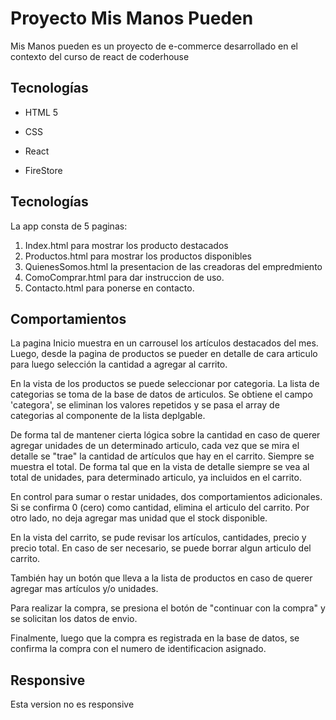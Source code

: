 # Proyecto Mis Manos Pueden

Mis Manos pueden es un proyecto de e-commerce desarrollado en el contexto del curso de react de coderhouse



## Tecnologías

- HTML 5

- CSS

- React

- FireStore

  

## Tecnologías

La app consta de 5 paginas:

1. Index.html para mostrar los producto destacados
2. Productos.html para mostrar los productos disponibles
3. QuienesSomos.html la presentacion de las creadoras del empredmiento
4. ComoComprar.html para dar instruccion de uso.
5. Contacto.html para ponerse en contacto.

## Comportamientos

La pagina Inicio muestra en un carrousel los artículos destacados del mes. Luego, desde la pagina de productos se pueder en detalle de cara articulo para luego selección la cantidad a agregar al carrito.

En la vista de los productos se puede seleccionar por categoria. La lista de categorias se toma de la base de datos de articulos. Se obtiene el campo 'categora', se eliminan los valores repetidos y se pasa el array de categorias al componente de la lista deplgable.

De forma tal de mantener cierta lógica sobre la cantidad en caso de querer agregar unidades de un determinado articulo, cada vez que se mira el detalle se "trae" la cantidad de artículos que hay en el carrito. Siempre se muestra el total. De forma tal que en la vista de detalle siempre se vea al total de unidades, para determinado articulo, ya incluidos en el carrito.

En control para sumar o restar unidades, dos comportamientos adicionales. Si se confirma 0 (cero) como cantidad, elimina el articulo del carrito. Por otro lado, no deja agregar mas unidad que el stock disponible.

En la vista del carrito, se pude revisar los artículos, cantidades, precio y precio total. En caso de ser necesario, se puede borrar algun articulo del carrito.

También hay un botón que lleva a la lista de productos en caso de querer agregar mas artículos y/o unidades.

Para realizar la compra, se presiona el botón de "continuar con la compra" y se solicitan los datos de envio.

Finalmente, luego que la compra es registrada en la base de datos, se confirma la compra con el numero de identificacion asignado.



## Responsive

Esta version no es responsive